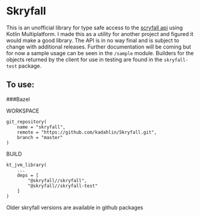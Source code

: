 # Skryfall

This is an unofficial library for type safe access to the [scryfall api](https://scryfall.com/docs/api) using Kotlin
Multiplatform. I made this as a utility for another project and figured it would make a good library. The API is in no
way final and is subject to change with additional releases. Further documentation will be coming but for now a sample
usage can be seen in the `/sample` module. Builders for the objects returned by the client for use in testing are found in the `skryfall-test` package.

## To use:

###Bazel

WORKSPACE

```
git_repository(
    name = "skryfall",
    remote = "https://github.com/kadahlin/Skryfall.git",
    branch = "master"
)
```

BUILD
```
kt_jvm_library(
    ...
    deps = [
        "@skryfall//skryfall",
        "@skryfall//skryfall-test"
    ]
)
```

Older skryfall versions are available in github packages
